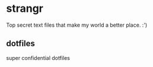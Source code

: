 # strangr

Top secret text files that make my world a better place. :')

## dotfiles

super confidential dotfiles